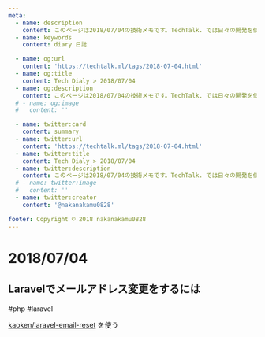 ```yaml
---
meta:
  - name: description
    content: このページは2018/07/04の技術メモです。TechTalk. では日々の開発を個人メモとして残しています。将来に向けて技術ノウハウを蓄積することを目的とします。
  - name: keywords
    content: diary 日誌

  - name: og:url
    content: 'https://techtalk.ml/tags/2018-07-04.html'
  - name: og:title
    content: Tech Dialy > 2018/07/04
  - name: og:description
    content: このページは2018/07/04の技術メモです。TechTalk. では日々の開発を個人メモとして残しています。将来に向けて技術ノウハウを蓄積することを目的とします。
  # - name: og:image
  #   content: ''

  - name: twitter:card
    content: summary
  - name: twitter:url
    content: 'https://techtalk.ml/tags/2018-07-04.html'
  - name: twitter:title
    content: Tech Dialy > 2018/07/04
  - name: twitter:description
    content: このページは2018/07/04の技術メモです。TechTalk. では日々の開発を個人メモとして残しています。将来に向けて技術ノウハウを蓄積することを目的とします。
  # - name: twitter:image
  #   content: ''
  - name: twitter:creator
    content: '@nakanakamu0828'

footer: Copyright © 2018 nakanakamu0828
---
```

# 2018/07/04
## Laravelでメールアドレス変更をするには
#php #laravel

 [kaoken/laravel-email-reset](https://github.com/kaoken/laravel-email-reset) を使う